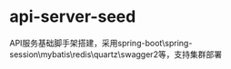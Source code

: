 # api-server-seed
API服务基础脚手架搭建，采用spring-boot\spring-session\mybatis\redis\quartz\swagger2等，支持集群部署


